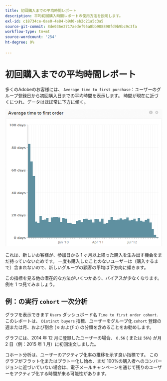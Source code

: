 ```yaml
---
title: 初回購入までの平均時間レポート
description: 平均初回購入時間レポートの使用方法を説明します。
exl-id: c18734ce-0ae0-4e84-b9d0-eb2c21a5c3a5
source-git-commit: 8de036e2717aedef95a8bb908898fd9b9bc9c3fa
workflow-type: tm+mt
source-wordcount: '254'
ht-degree: 0%

---
```


# 初回購入までの平均時間レポート

多くのAdobeのお客様には、 `Average time to first purchase`：ユーザーのグループ登録日から初回購入日までの平均時間を表示します。 時間が現在に近づくにつれ、データはほぼ常に下方に傾く。

![初回注文までの平均時間](../../assets/average-time-to-first-order.png)

これは、新しいお客様が、参加日から 1 ヶ月以上経った購入を生み出す機会をまだ持っていないためです。 一度も購入したことのないユーザーは（購入するまで）含まれないので、新しいグループの顧客の平均は下方向に傾きます。

この指標を見る他の潜在的な方法がいくつかあり、バイアスが少なくなります。 例を 1 つ見てみましょう。

## 例：の実行 `cohort` 一次分析

グラフを表示できます `Users` ダッシュボード名 `Time to first order cohort`. このレポートは、 `Distinct buyers` 指標、ユーザーをグループ化 `cohort` 登録の週または月、および割合 ( `0` および `1`) の分類を含めることをお勧めします。

グラフには、2014 年 12 月に登録したユーザーの場合、 `0.56` ( または `56%`) が月 2 日（例：2015 年 1 月）に初回注文しました。

コホート分析は、ユーザーのアクティブ化率の推移を示す良い指標です。 このグラフがフラット化またはプラトー化し始め、まだ 100%の購入者へのコンバージョンに近づいていない場合は、電子メールキャンペーンを通じて残りのユーザーをアクティブ化する時間が来る可能性があります。
